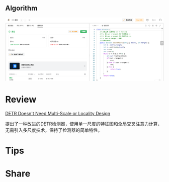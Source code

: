 ## Algorithm

![ianxiao-2023-09-17-lc.png](../../images/temp/ianxiao-2023-09-17-lc.png)

# Review

[DETR Doesn't Need Multi-Scale or Locality Design](https://arxiv.org/pdf/2308.01904v1.pdf)

提出了一种改进的DETR检测器，使用单一尺度的特征图和全局交叉注意力计算，无需引入多尺度技术，保持了检测器的简单特性。

# Tips


# Share
